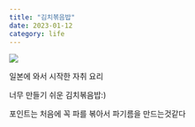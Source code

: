 ```yaml
---
title: "김치볶음밥"
date: 2023-01-12
category: life
---
```


![](/storage/20230112201355336505.jpg)

일본에 와서 시작한 자취 요리

너무 만들기 쉬운 김치볶음밥:)

포인트는 처음에 꼭 파를 볶아서 파기름을 만드는것같다

